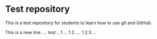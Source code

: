 # Test repository

This is a test repository for students to learn how to use git and GitHub. 


This is a new line .... test .. 1 ... 1.2 .... 1.2.3 ... 
